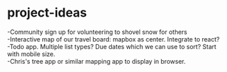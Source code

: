 # project-ideas

-Community sign up for volunteering to shovel snow for others  
-Interactive map of our travel board: mapbox as center. Integrate to react?  
-Todo app. Multiple list types? Due dates which we can use to sort? Start with mobile size.  
-Chris's tree app or similar mapping app to display in browser.  
